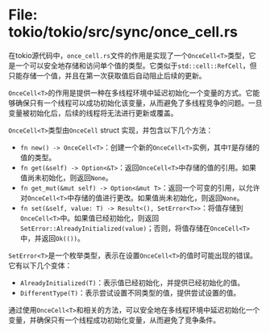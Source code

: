 # File: tokio/tokio/src/sync/once_cell.rs

在tokio源代码中，`once_cell.rs`文件的作用是实现了一个`OnceCell<T>`类型，它是一个可以安全地存储和访问单个值的类型。它类似于`std::cell::RefCell`，但只能存储一个值，并且在第一次获取值后自动阻止后续的更新。

`OnceCell<T>`的作用是提供一种在多线程环境中延迟初始化一个变量的方式。它能够确保只有一个线程可以成功初始化该变量，从而避免了多线程竞争的问题。一旦变量被初始化后，后续的线程将无法进行更新或覆盖。

`OnceCell<T>`类型由`OnceCell` struct 实现，并包含以下几个方法：
- `fn new() -> OnceCell<T>`：创建一个新的`OnceCell<T>`实例，其中`T`是存储的值的类型。
- `fn get(&self) -> Option<&T>`：返回`OnceCell<T>`中存储的值的引用。如果值尚未初始化，则返回`None`。
- `fn get_mut(&mut self) -> Option<&mut T>`：返回一个可变的引用，以允许对`OnceCell<T>`中存储的值进行更改。如果值尚未初始化，则返回`None`。
- `fn set(&self, value: T) -> Result<(), SetError<T>>`：将值存储到`OnceCell<T>`中。如果值已经初始化，则返回`SetError::AlreadyInitialized(value)`；否则，将值存储在`OnceCell<T>`中，并返回`Ok(())`。

`SetError<T>`是一个枚举类型，表示在设置`OnceCell<T>`的值时可能出现的错误。它有以下几个变体：
- `AlreadyInitialized(T)`：表示值已经初始化，并提供已经初始化的值。
- `DifferentType(T)`：表示尝试设置不同类型的值，提供尝试设置的值。

通过使用`OnceCell<T>`和相关的方法，可以安全地在多线程环境中延迟初始化一个变量，并确保只有一个线程成功初始化变量，从而避免了竞争条件。

